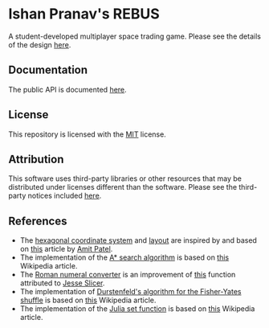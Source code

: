 <!-- Copyright (c) 2021-2022 Ishan Pranav. All rights reserved. -->
<!-- Licensed under the MIT License. -->

# Ishan Pranav\'s REBUS
A student-developed multiplayer space trading game. Please see the details of the design [here](Design.md).
## Documentation
The public API is documented [here](ishanpranav.github.io/rebus/index.md).
## License
This repository is licensed with the [MIT](LICENSE.txt) license.
## Attribution
This software uses third-party libraries or other resources that may be
distributed under licenses different than the software. Please see the third-party notices included [here](THIRD-PARTY-NOTICES.txt).
## References
- The [hexagonal coordinate system](src/Rebus/HexPoint.cs) and [layout](src/Rebus.Client/Layout.cs) are inspired by and based on [this](https://www.redblobgames.com/grids/hexagons/) article by [Amit Patel](http://www-cs-students.stanford.edu/~amitp/).
- The implementation of the [A* search algorithm](src/Rebus.Server/AStarSearch.cs) is based on [this](https://en.wikipedia.org/wiki/A*_search_algorithm) Wikipedia article.
- The [Roman numeral converter](src/Rebus.Server/NumeralSystems/RomanNumeralSystem.cs) is an improvement of [this](https://github.com/Humanizr/Humanizer/blob/main/src/Humanizer/RomanNumeralExtensions.cs) function attributed to [Jesse Slicer](https://github.com/jslicer).
- The implementation of [Durstenfeld\'s algorithm for the Fisher-Yates shuffle](src/Rebus.Server/FisherYatesShuffle.cs) is based on [this](https://en.wikipedia.org/wiki/Fisher%E2%80%93Yates_shuffle) Wikipedia article.
- The implementation of the [Julia set function](src/Rebus.Server/JuliaSet.cs) is based on [this](https://en.wikipedia.org/wiki/Julia_set) Wikipedia article.

